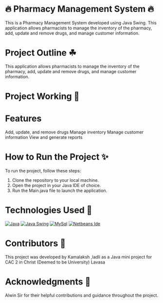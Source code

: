 # 🔥 Pharmacy Management System 🔥 #
This is a Pharmacy Management System developed using Java Swing. This application allows pharmacists to manage the inventory of the pharmacy, add, update and remove drugs, and manage customer information.


# Project Outline ☘ #
This application allows pharmacists to manage the inventory of the pharmacy, add, update and remove drugs, and manage customer information.
# Project Working 🎋 #

# Features #
Add, update, and remove drugs
Manage inventory
Manage customer information
View and generate reports

# How to Run the Project ✨ #

To run the project, follow these steps:

1. Clone the repository to your local machine.
2. Open the project in your Java IDE of choice.
3. Run the Main.java file to launch the application.

# Technologies Used 🎐 #
[![Java](https://img.shields.io/badge/JAVA-FAD7A0?style=for-the-badge)](https://www.java.com/)
[![Java Swing](https://img.shields.io/badge/JAVA_SWING-FAD7A0?style=for-the-badge)](https://docs.oracle.com/javase/tutorial/uiswing/)
[![MySql](https://img.shields.io/badge/MYSQL-FAD7A0?style=for-the-badge)](https://www.java.com/)
[![Netbeans Ide](https://img.shields.io/badge/NETBEANS-FAD7A0?style=for-the-badge)](https://www.java.com/)

# Contributors 🍟 #
This project was developed by Kamalaksh ,ladli as a Java mini project for CAC 2 in Christ (Deemed to be University) Lavasa
# Acknowledgments 🙏 #
Alwin Sir for their helpful contributions and guidance throughout the project.
